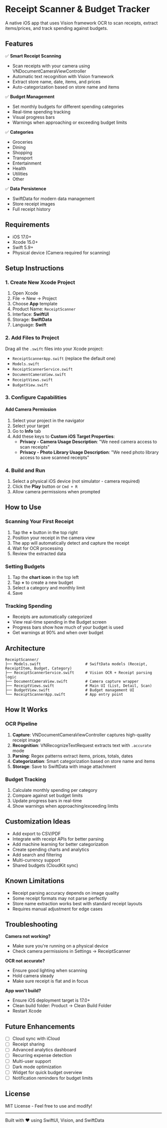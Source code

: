 # Receipt Scanner & Budget Tracker

A native iOS app that uses Vision framework OCR to scan receipts, extract items/prices, and track spending against budgets.

## Features

✅ **Smart Receipt Scanning**
- Scan receipts with your camera using VNDocumentCameraViewController
- Automatic text recognition with Vision framework
- Extract store name, date, items, and prices
- Auto-categorization based on store name and items

✅ **Budget Management**
- Set monthly budgets for different spending categories
- Real-time spending tracking
- Visual progress bars
- Warnings when approaching or exceeding budget limits

✅ **Categories**
- Groceries
- Dining
- Shopping
- Transport
- Entertainment
- Health
- Utilities
- Other

✅ **Data Persistence**
- SwiftData for modern data management
- Store receipt images
- Full receipt history

## Requirements

- iOS 17.0+
- Xcode 15.0+
- Swift 5.9+
- Physical device (Camera required for scanning)

## Setup Instructions

### 1. Create New Xcode Project

1. Open Xcode
2. File → New → Project
3. Choose **App** template
4. Product Name: `ReceiptScanner`
5. Interface: **SwiftUI**
6. Storage: **SwiftData**
7. Language: **Swift**

### 2. Add Files to Project

Drag all the `.swift` files into your Xcode project:
- `ReceiptScannerApp.swift` (replace the default one)
- `Models.swift`
- `ReceiptScannerService.swift`
- `DocumentCameraView.swift`
- `ReceiptViews.swift`
- `BudgetView.swift`

### 3. Configure Capabilities

#### Add Camera Permission
1. Select your project in the navigator
2. Select your target
3. Go to **Info** tab
4. Add these keys to **Custom iOS Target Properties**:
   - **Privacy - Camera Usage Description**: "We need camera access to scan receipts"
   - **Privacy - Photo Library Usage Description**: "We need photo library access to save scanned receipts"

### 4. Build and Run

1. Select a physical iOS device (not simulator - camera required)
2. Click the **Play** button or `Cmd + R`
3. Allow camera permissions when prompted

## How to Use

### Scanning Your First Receipt

1. Tap the **+** button in the top right
2. Position your receipt in the camera view
3. The app will automatically detect and capture the receipt
4. Wait for OCR processing
5. Review the extracted data

### Setting Budgets

1. Tap the **chart icon** in the top left
2. Tap **+** to create a new budget
3. Select a category and monthly limit
4. Save

### Tracking Spending

- Receipts are automatically categorized
- View real-time spending in the Budget screen
- Progress bars show how much of your budget is used
- Get warnings at 90% and when over budget

## Architecture

```
ReceiptScanner/
├── Models.swift                    # SwiftData models (Receipt, ReceiptItem, Budget, Category)
├── ReceiptScannerService.swift     # Vision OCR + Receipt parsing logic
├── DocumentCameraView.swift        # Camera capture wrapper
├── ReceiptViews.swift              # Main UI (List, Detail, Scan)
├── BudgetView.swift                # Budget management UI
└── ReceiptScannerApp.swift         # App entry point
```

## How It Works

### OCR Pipeline
1. **Capture**: VNDocumentCameraViewController captures high-quality receipt image
2. **Recognition**: VNRecognizeTextRequest extracts text with `.accurate` mode
3. **Parsing**: Regex patterns extract items, prices, totals, dates
4. **Categorization**: Smart categorization based on store name and items
5. **Storage**: Save to SwiftData with image attachment

### Budget Tracking
1. Calculate monthly spending per category
2. Compare against set budget limits
3. Update progress bars in real-time
4. Show warnings when approaching/exceeding limits

## Customization Ideas

- Add export to CSV/PDF
- Integrate with receipt APIs for better parsing
- Add machine learning for better categorization
- Create spending charts and analytics
- Add search and filtering
- Multi-currency support
- Shared budgets (CloudKit sync)

## Known Limitations

- Receipt parsing accuracy depends on image quality
- Some receipt formats may not parse perfectly
- Store name extraction works best with standard receipt layouts
- Requires manual adjustment for edge cases

## Troubleshooting

**Camera not working?**
- Make sure you're running on a physical device
- Check camera permissions in Settings → ReceiptScanner

**OCR not accurate?**
- Ensure good lighting when scanning
- Hold camera steady
- Make sure receipt is flat and in focus

**App won't build?**
- Ensure iOS deployment target is 17.0+
- Clean build folder: Product → Clean Build Folder
- Restart Xcode

## Future Enhancements

- [ ] Cloud sync with iCloud
- [ ] Receipt sharing
- [ ] Advanced analytics dashboard
- [ ] Recurring expense detection
- [ ] Multi-user support
- [ ] Dark mode optimization
- [ ] Widget for quick budget overview
- [ ] Notification reminders for budget limits

## License

MIT License - Feel free to use and modify!

---

Built with ❤️ using SwiftUI, Vision, and SwiftData
